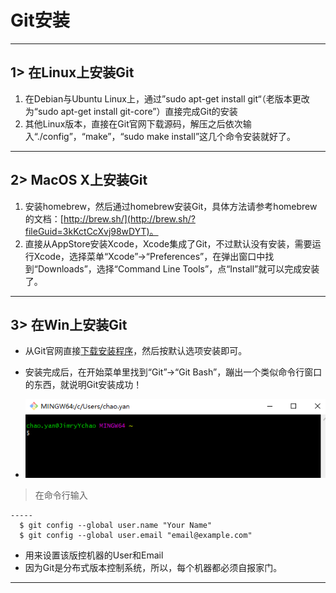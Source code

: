 # Git安装

---

## 1> 在Linux上安装Git

1. 在Debian与Ubuntu Linux上，通过”sudo apt-get install git“（老版本更改为“sudo apt-get install git-core”）直接完成Git的安装
2. 其他Linux版本，直接在Git官网下载源码，解压之后依次输入“./config”，“make”，“sudo make install”这几个命令安装就好了。

---

## 2> MacOS X上安装Git

1. 安装homebrew，然后通过homebrew安装Git，具体方法请参考homebrew的文档：[http://brew.sh/](http://brew.sh/?fileGuid=3kKctCcXvj98wDYT)。
2. 直接从AppStore安装Xcode，Xcode集成了Git，不过默认没有安装，需要运行Xcode，选择菜单“Xcode”->“Preferences”，在弹出窗口中找到“Downloads”，选择“Command Line Tools”，点“Install”就可以完成安装了。

---

## 3> 在Win上安装Git

- 从Git官网直接[下载安装程序](https://git-scm.com/downloads?fileGuid=3kKctCcXvj98wDYT)，然后按默认选项安装即可。
- 安装完成后，在开始菜单里找到“Git”->“Git Bash”，蹦出一个类似命令行窗口的东西，就说明Git安装成功！

- ![图片](assets/2.3.1.png)

 >在命令行输入

```-
-----
  $ git config --global user.name "Your Name"
  $ git config --global user.email "email@example.com"
```

- 用来设置该版控机器的User和Email
- 因为Git是分布式版本控制系统，所以，每个机器都必须自报家门。

---
